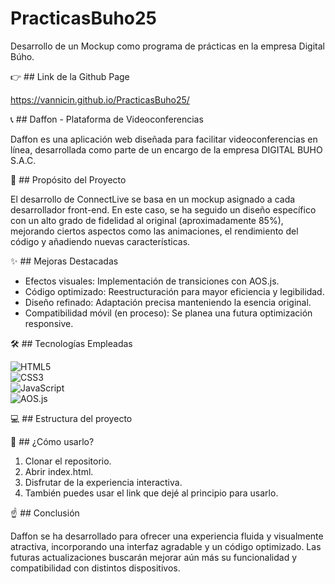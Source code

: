 # PracticasBuho25

Desarrollo de un Mockup como programa de prácticas en la empresa Digital Búho.

👉 ## Link de la Github Page

https://vannicin.github.io/PracticasBuho25/

📞 ## Daffon - Plataforma de Videoconferencias

Daffon es una aplicación web diseñada para facilitar videoconferencias en línea, desarrollada como parte de un encargo de la empresa DIGITAL BUHO S.A.C.

🎈 ## Propósito del Proyecto

El desarrollo de ConnectLive se basa en un mockup asignado a cada desarrollador front-end. En este caso, se ha seguido un diseño específico con un alto grado de fidelidad al original (aproximadamente 85%), mejorando ciertos aspectos como las animaciones, el rendimiento del código y añadiendo nuevas características.

✨ ## Mejoras Destacadas

- Efectos visuales: Implementación de transiciones con AOS.js.
- Código optimizado: Reestructuración para mayor eficiencia y legibilidad.
- Diseño refinado: Adaptación precisa manteniendo la esencia original.
- Compatibilidad móvil (en proceso): Se planea una futura optimización responsive.

🛠️ ## Tecnologías Empleadas

![HTML5](https://img.shields.io/badge/HTML5-%23E34F26.svg?style=for-the-badge&logo=html5&logoColor=white)  
![CSS3](https://img.shields.io/badge/CSS3-%231572B6.svg?style=for-the-badge&logo=css3&logoColor=white)  
![JavaScript](https://img.shields.io/badge/JavaScript-%23F7DF1E.svg?style=for-the-badge&logo=javascript&logoColor=black)  
![AOS.js](https://img.shields.io/badge/AOS.js-%2300A4DC.svg?style=for-the-badge)

💻 ## Estructura del proyecto

🤔 ## ¿Cómo usarlo?

1. Clonar el repositorio.
2. Abrir index.html.
3. Disfrutar de la experiencia interactiva.
4. También puedes usar el link que dejé al principio para usarlo.

☝ ## Conclusión

Daffon se ha desarrollado para ofrecer una experiencia fluida y visualmente atractiva, incorporando una interfaz agradable y un código optimizado. Las futuras actualizaciones buscarán mejorar aún más su funcionalidad y compatibilidad con distintos dispositivos.
